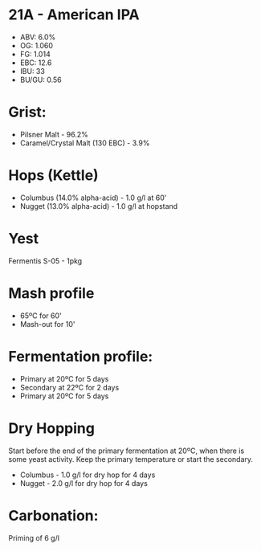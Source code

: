 # 21A - American IPA

- ABV:    6.0%
- OG:     1.060
- FG:     1.014
- EBC:    12.6
- IBU:    33
- BU/GU:  0.56

# Grist:

- Pilsner Malt - 96.2%
- Caramel/Crystal Malt (130 EBC) - 3.9%

# Hops (Kettle)

- Columbus (14.0% alpha-acid) - 1.0 g/l at 60'
- Nugget (13.0% alpha-acid) - 1.0 g/l at hopstand

# Yest

Fermentis S-05 - 1pkg

# Mash profile

- 65ºC for 60'
- Mash-out for 10'

# Fermentation profile:

- Primary at 20ºC for 5 days
- Secondary at 22ºC for 2 days
- Primary at 20ºC for 5 days

# Dry Hopping

Start before the end of the primary fermentation at 20ºC, when there is some yeast activity.
Keep the primary temperature or start the secondary.

- Columbus - 1.0 g/l for dry hop for 4 days
- Nugget - 2.0 g/l for dry hop for 4 days

# Carbonation:

Priming of 6 g/l
